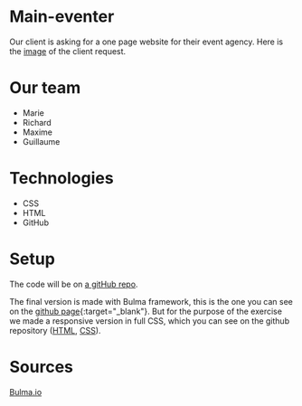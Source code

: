 # Main-eventer

Our client is asking for a one page website for their event agency.
Here is the [image](https://raw.githubusercontent.com/becodeorg/bxl-hopper-1-25/master/The%20Field/3.HTML%2BCSS/4.main_eventer/wireframe.jpg?token=APNDZOS6X72YST34SRAOLBK7VJFDO) of the client request.

# Our team

* Marie
* Richard
* Maxime
* Guillaume


# Technologies

* CSS
* HTML
* GitHub

# Setup

The code will be on [a gitHub repo](https://github.com/G-uillaume/Main-eventer).

The final version is made with Bulma framework, this is the one you can see on the [github page](https://g-uillaume.github.io/Main-eventer){:target="_blank"}. But for the purpose of the exercise we made a responsive version in full CSS, which you can see on the github repository ([HTML](responsive.html), [CSS](responsive.css)).

# Sources

[Bulma.io](https://bulma.io)
